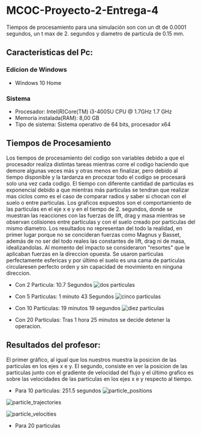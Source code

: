 # MCOC-Proyecto-2-Entrega-4
Tiempos de procesamiento para una simulación son con un dt de 0.0001 segundos, un t max de 2. segundos y diametro de particula de 0.15 mm.

## Caracteristicas del Pc:

### Edicion de Windows
- Windows 10 Home

### Sistema
- Procesador: Intel(R)Core(TM) i3-4005U CPU @ 1.7GHz 1.7 GHz
- Memoria instalada(RAM): 8,00 GB
- Tipo de sistema: Sistema operativo de 64 bits, procesador x64

## Tiempos de Procesamiento
Los tiempos de procesamiento del codigo son variables debido a que el procesador realiza distintas tareas mientras corre el codigo haciendo que demore algunas veces más y otras menos en finalizar, pero debido al tiempo disponible y la tardanza en procezar todo el codigo se procesará solo una vez cada codigo. El tiempo con diferente cantidad de particulas es exponencial debido a que mientras más particulas se tendran que realizar mas ciclos como es el caso de comparar radios y saber si chocan con el suelo o entre particulas.
Los graficos expuestos son el comportamiento de las particulas en el eje x e y en el tiempo de 2. segundos, donde se muestran las reacciones con las fuerzas de lift, drag y masa mientras se observan colisiones entre particulas y con el suelo creado por particulas del mismo diametro.
Los resultados no representan del todo la realidad, en primer lugar porque no se concideran fuerzas como Magnus y Basset, además de no ser del todo reales las constantes de lift, drag ni de masa, idealizandolas. Al momento del impacto se consideraron "resortes" que le aplicaban fuerzas en la direccion opuesta. Se usaron particulas perfectamente esfericas y por último el suelo es una cama de particulas circularesen perfecto orden y sin capacidad de movimiento en ninguna direccion.

- Con 2 Particula: 10.7 Segundos
![dos particulas](https://user-images.githubusercontent.com/53497030/66689184-429b4b80-ec60-11e9-807a-e6c207e085f0.png)

- Con 5 Particulas: 1 minuto 43 Segundos
![cinco  particulas](https://user-images.githubusercontent.com/53497030/66689185-429b4b80-ec60-11e9-85b0-b9f08e570bfd.png)

- Con 10 Particulas: 19 minutos 19 segundos
![diez particulas](https://user-images.githubusercontent.com/53497030/66691694-8b5a0100-ec6e-11e9-8147-a40c879820fa.png)

- Con 20 Particulas: Tras 1 hora 25 minutos se decide detener la operacion.

## Resultados del profesor:
El primer gráfico, al igual que los nuestros muestra la posicion de las particulas en los ejes x e y. El segundo, consiste en ver la posicion de las particulas junto con el gradiente de velocidad del flujo y el último grafico es sobre las velocidades de las particulas en los ejes x e y respecto al tiempo.

- Para 10 particulas: 251.5 segundos
![particle_positions](https://user-images.githubusercontent.com/53497030/66691767-1affaf80-ec6f-11e9-88fe-2a7f9044c3ac.png)

![particle_trajectories](https://user-images.githubusercontent.com/53497030/66691768-1affaf80-ec6f-11e9-8ba6-3447e82543c7.png)

![particle_velocities](https://user-images.githubusercontent.com/53497030/66691769-1b984600-ec6f-11e9-909c-9c052286b683.png)

- Para 20 particulas









